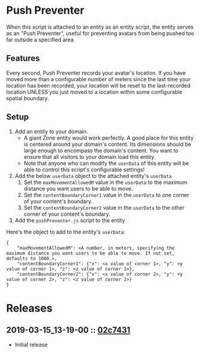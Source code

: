 # Push Preventer
When this script is attached to an entity as an entity script, the entity serves as an "Push Preventer", useful for preventing avatars from being pushed too far outside a specified area.

## Features
Every second, Push Preventer records your avatar's location. If you have moved more than a configurable number of meters since the last time your location has been recorded, your location will be reset to the last-recorded location UNLESS you just moved to a location within some configurable spatial boundary.

## Setup
1. Add an entity to your domain.
    - A giant Zone entity would work perfectly. A good place for this entity is centered around your domain's content. Its dimensions should be large enough to encompass the domain's content. You want to ensure that all visitors to your domain load this entity.
    - Note that anyone who can modify the `userData` of this entity will be able to control this script's configurable settings!
2. Add the below `userData` object to the attached entity's `userData`
    1. Set the `maxMovementAllowedM` value in the `userData` to the maximum distance you want users to be able to move.
    2. Set the `contentBoundaryCorner1` value in the `userData` to one corner of your content's boundary.
    3. Set the `contentBoundaryCorner2` value in the `userData` to the other corner of your content's boundary.
3. Add the `pushPreventer.js` script to the entity

Here's the object to add to the entity's `userData`:
```
{
    "maxMovementAllowedM": <A number, in meters, specifying the maximum distance you want users to be able to move. If not set, defaults to 1000.>,
    "contentBoundaryCorner1": {"x": <x value of corner 1>, "y": <y value of corner 1>, "z": <z value of corner 1>},
    "contentBoundaryCorner2": {"x": <x value of corner 2>, "y": <y value of corner 2>, "z": <z value of corner 2>}
}
```

# Releases

## 2019-03-15_13-19-00 :: [02c7431](https://github.com/highfidelity/hifi-content/commit/02c7431)
- Initial release